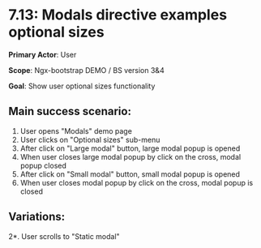 7.13: Modals directive examples  optional sizes
===============================================

**Primary Actor**: User  

**Scope**: Ngx-bootstrap DEMO / BS version 3&4

**Goal**: Show user optional sizes functionality

Main success scenario:
----------------------

1. User opens "Modals" demo page
2. User clicks on "Optional sizes" sub-menu
3. After click on "Large modal" button, large modal popup is opened
4. When user closes large modal popup by click on the cross, modal popup closed
5. After click on "Small modal" button, small modal popup is opened
6. When user closes modal popup by click on the cross, modal popup is closed

Variations:
----------

2*. User scrolls to "Static modal"
